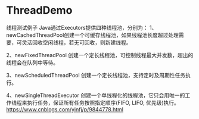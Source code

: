 # ThreadDemo
线程测试例子
Java通过Executors提供四种线程池，分别为：
1、newCachedThreadPool创建一个可缓存线程池，如果线程池长度超过处理需要，可灵活回收空闲线程，若无可回收，则新建线程。

2、newFixedThreadPool 创建一个定长线程池，可控制线程最大并发数，超出的线程会在队列中等待。

3、newScheduledThreadPool 创建一个定长线程池，支持定时及周期性任务执行。

4、newSingleThreadExecutor 创建一个单线程化的线程池，它只会用唯一的工作线程来执行任务，保证所有任务按照指定顺序(FIFO, LIFO, 优先级)执行。
https://www.cnblogs.com/yinfj/p/9844778.html
